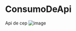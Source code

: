 # ConsumoDeApi
Api de cep
![image](https://github.com/user-attachments/assets/67bb3f8e-a6ce-479f-81ed-8b456cb17eb6)
